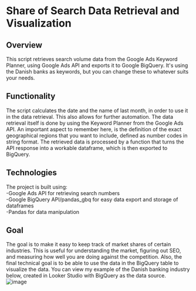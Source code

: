 # Share of Search Data Retrieval and Visualization

## Overview
This script retrieves search volume data from the Google Ads Keyword Planner, using Google Ads API and exports it to Google BigQuery. It's using the Danish banks as keywords, but you can change these to whatever suits your needs.

## Functionality
The script calculates the date and the name of last month, in order to use it in the data retrieval. This also allows for further automation. The data retrieval itself is done by using the Keyword Planner from the Google Ads API. An important aspect to remember here, is the definition of the exact geographical regions that you want to include, defined as number codes in string format. The retrieved data is processed by a function that turns the API response into a workable dataframe, which is then exported to BigQuery.

## Technologies
The project is built using:    
-Google Ads API for retrieving search numbers  
-Google BigQuery API/pandas_gbq for easy data export and storage of dataframes  
-Pandas for data manipulation

## Goal
The goal is to make it easy to keep track of market shares of certain industries. This is useful for understanding the market, figuring out SEO, and measuring how well you are doing against the competition.
Also, the final technical goal is to be able to use the data in the BigQuery table to visualize the data. You can view my example of the Danish banking industry below, created in Looker Studio with BigQuery as the data source.  
![image](https://github.com/allanreda/Share_of_Search_Retrieval_and_Visualization/assets/89948110/c89a6adb-af69-42b2-8794-e621b79d9c22)
